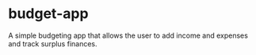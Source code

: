 # budget-app
A simple budgeting app that allows the user to add income and expenses and track surplus finances.
